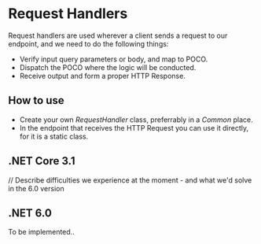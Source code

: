 # Request Handlers

Request handlers are used wherever a client sends a request to our endpoint, and we need to do the following things:
- Verify input query parameters or body, and map to POCO.
- Dispatch the POCO where the logic will be conducted.
- Receive output and form a proper HTTP Response.

## How to use

- Create your own _RequestHandler_ class, preferrably in a _Common_ place.
- In the endpoint that receives the HTTP Request you can use it directly, for it is a static class.

## .NET Core 3.1

// Describe difficulties we experience at the moment - and what we'd solve in the 6.0 version

## .NET 6.0

To be implemented..
